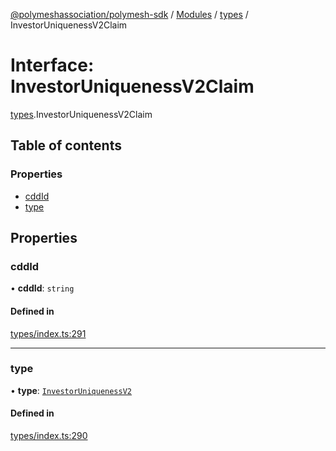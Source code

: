 [@polymeshassociation/polymesh-sdk](../README.md) / [Modules](../modules.md) / [types](../modules/types.md) / InvestorUniquenessV2Claim

# Interface: InvestorUniquenessV2Claim

[types](../modules/types.md).InvestorUniquenessV2Claim

## Table of contents

### Properties

- [cddId](types.InvestorUniquenessV2Claim.md#cddid)
- [type](types.InvestorUniquenessV2Claim.md#type)

## Properties

### cddId

• **cddId**: `string`

#### Defined in

[types/index.ts:291](https://github.com/PolymathNetwork/polymesh-sdk/blob/31dfa0dc/src/types/index.ts#L291)

___

### type

• **type**: [`InvestorUniquenessV2`](../enums/types.ClaimType.md#investoruniquenessv2)

#### Defined in

[types/index.ts:290](https://github.com/PolymathNetwork/polymesh-sdk/blob/31dfa0dc/src/types/index.ts#L290)
